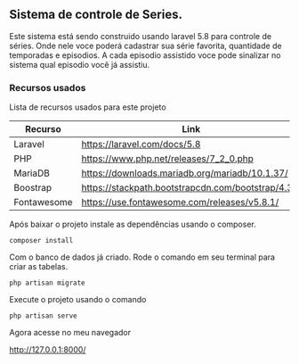 ## Sistema de controle de Series.

Este sistema está sendo construido usando laravel 5.8 para controle de séries. Onde nele voce poderá cadastrar sua série
favorita, quantidade de temporadas e episodios. A cada episodio assistido voce pode sinalizar no sistema qual episodio
você já assistiu.

### Recursos usados

Lista de recursos usados para este projeto

| Recurso     | Link                                               |
| ----------- | -------------------------------------------------- |
| Laravel     | https://laravel.com/docs/5.8                       |
| PHP         | https://www.php.net/releases/7_2_0.php             |
| MariaDB     | https://downloads.mariadb.org/mariadb/10.1.37/                                  |
| Boostrap    | https://stackpath.bootstrapcdn.com/bootstrap/4.3.1 |
| Fontawesome | https://use.fontawesome.com/releases/v5.8.1/       |

Após baixar o projeto instale as dependências usando o composer.

`composer install`

Com o banco de dados já criado. Rode o comando em seu terminal para criar as tabelas.

`php artisan migrate`


Execute o projeto usando o comando

`php artisan serve`

Agora acesse no meu navegador 

http://127.0.0.1:8000/